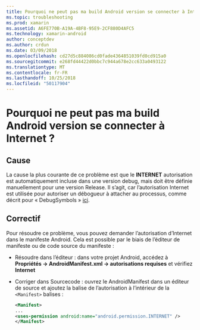 ```yaml
---
title: Pourquoi ne peut pas ma build Android version se connecter à Internet ?
ms.topic: troubleshooting
ms.prod: xamarin
ms.assetid: A6FE770B-A19A-4BF8-95E9-2CF880D4AFC5
ms.technology: xamarin-android
author: conceptdev
ms.author: crdun
ms.date: 03/09/2018
ms.openlocfilehash: cd27d5c884086cd0fade4364851039fd0cd915a0
ms.sourcegitcommit: e268fd44422d0bbc7c944a678e2cc633a0493122
ms.translationtype: MT
ms.contentlocale: fr-FR
ms.lasthandoff: 10/25/2018
ms.locfileid: "50117904"
---
```

# <a name="why-cant-my-android-release-build-connect-to-the-internet"></a>Pourquoi ne peut pas ma build Android version se connecter à Internet ?

## <a name="cause"></a>Cause

La cause la plus courante de ce problème est que le **INTERNET** autorisation est automatiquement incluse dans une version debug, mais doit être définie manuellement pour une version Release. Il s’agit, car l’autorisation Internet est utilisée pour autoriser un débogueur à attacher au processus, comme décrit pour « DebugSymbols » [ici](~/android/deploy-test/building-apps/build-process.md).


## <a name="fix"></a>Correctif

Pour résoudre ce problème, vous pouvez demander l’autorisation d’Internet dans le manifeste Android. Cela est possible par le biais de l’éditeur de manifeste ou de code source du manifeste :

-   Résoudre dans l’éditeur : dans votre projet Android, accédez à **Propriétés -> AndroidManifest.xml -> autorisations requises** et vérifiez **Internet**

-   Corriger dans Sourcecode : ouvrez le AndroidManifest dans un éditeur de source et ajoutez la balise de l’autorisation à l’intérieur de la `<Manifest>` balises :

    ```xml
    <Manifest>
    ...
    <uses-permission android:name="android.permission.INTERNET" />
    </Manifest>
    ```
